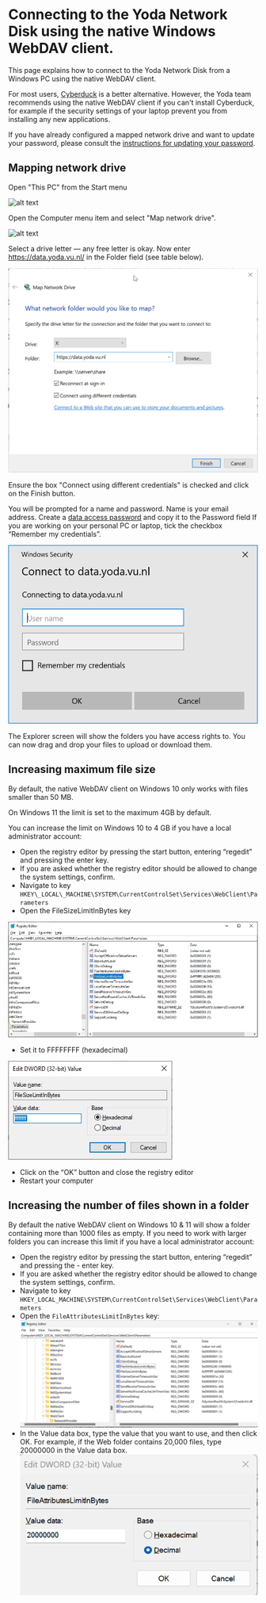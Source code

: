 # Connecting to the Yoda Network Disk using the native Windows WebDAV client.

This page explains how to connect to the Yoda Network Disk from a Windows PC using the
native WebDAV client.

For most users, [Cyberduck](yoda-disk-cyberduck.md) is a better alternative. However, the Yoda team recommends
using the native WebDAV client if you can't install Cyberduck, for example if the security settings of your laptop
  prevent you from installing any new applications.

If you have already configured a mapped network drive and want to update your password, please
consult the [instructions for updating your password](yoda-disk-windowsnative-update-passwd.md).

## Mapping network drive

Open "This PC" from the Start menu

![alt text](screenshots/screenshot-windows-thispc.png "Screenshot Windows: This PC")

Open the Computer menu item and select "Map network drive". 

![alt text](screenshots/screenshot-windows-mapnwdrive.png "Screenshot Windows: Map network drive icon in This PC")
 
Select a drive letter &mdash; any free letter is okay. Now enter https://data.yoda.vu.nl/ in the Folder field (see table below).

![alt text](screenshots/screenshot-windows-connectfolder.png "Screenshot Windows: folder input field when mapping network drive")

Ensure the box "Connect using different credentials" is checked and click on the Finish button. 

You will be prompted for a name and password.
Name is your email address. Create a [data access password](data-access-password.md) and copy it to the Password field
If you are working on your personal PC or laptop, tick the checkbox &ldquo;Remember my credentials&rdquo;.

![alt text](screenshots/screenshot-windows-credentials.png "Screenshot Windows: dialog for entering credentials when mapping network drive")
 
The Explorer screen will show the folders you have access rights to. You
can now drag and drop your files to upload or download them.

## Increasing maximum file size

By default, the native WebDAV client on Windows 10 only works with files smaller than 50 MB. 

On Windows 11 the limit is set to the maximum 4GB by default.

You can increase the limit on Windows 10
to 4 GB if you have a local administrator account:
- Open the registry editor by pressing the start button, entering &ldquo;regedit&rdquo; and pressing the enter key.
- If you are asked whether the registry editor should be allowed to change the system settings, confirm.
- Navigate to key `HKEY\_LOCAL\_MACHINE\SYSTEM\CurrentControlSet\Services\WebClient\Parameters`
- Open the FileSizeLimitInBytes key

![alt text](screenshots/windows-native-registry-key.jpg "Screenshot Windows: FileSizeLimitInBytes registry key")

- Set it to FFFFFFFF (hexadecimal)

![alt text](screenshots/windows-native-registry-set.jpg "Screenshot Windows: increasing the file size limit")

- Click on the &ldquo;OK&rdquo; button and close the registry editor
- Restart your computer

## Increasing the number of files shown in a folder
By default the native WebDAV client on Windows 10 & 11 will show a folder containing more than 1000 files as empty. If you need to work with larger folders you can increase this limit if you have a local administrator account:

- Open the registry editor by pressing the start button, entering “regedit” and pressing the - enter key.
- If you are asked whether the registry editor should be allowed to change the system settings, confirm.
- Navigate to key `HKEY_LOCAL_MACHINE\SYSTEM\CurrentControlSet\Services\WebClient\Parameters`
- Open the `FileAttributesLimitInBytes` key:
![alt text](screenshots/screenshot-windows-fileattributeslimit.png "Screenshot Windows: increasing the file size limit")
- In the Value data box, type the value that you want to use, and then click OK. For example, if the Web folder contains 20,000 files, type 20000000 in the Value data box.
![alt text](screenshots/screenshot-windows-fileattributeslimit2.png "Screenshot Windows: increasing the file size limit")
